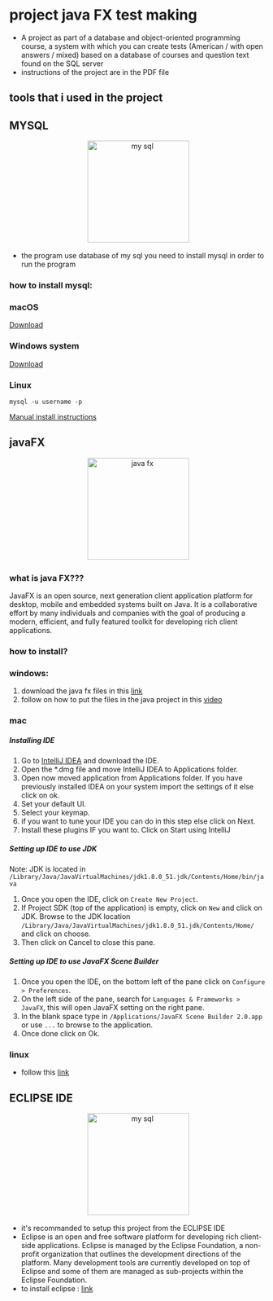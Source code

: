 # project java FX test making 

* A project as part of a database and object-oriented programming course, a system with which you can create tests (American / with open answers / mixed) based on a database of courses and question text found on the SQL server
* instructions of the project are in the PDF file 

## tools that i used in the project 
## MYSQL

</p>
<div align="center">
 <img alt="my sql" height="200px" src="https://pbs.twimg.com/profile_images/1255113654049128448/J5Yt92WW_400x400.png">
</div>

* the program use database of my sql you need to install mysql in order to run the program 
### how to install mysql:
### macOS

[Download](https://dev.mysql.com/doc/refman/8.4/en/macos-installation.html)

### Windows system

[Download](https://dev.mysql.com/downloads/installer/)

### Linux

```
mysql -u username -p
```

[Manual install instructions](https://dev.mysql.com/doc/refman/8.4/en/linux-installation.html)


## javaFX
</p>
<div align="center">
 <img alt="java fx" height="200px" src="https://www.javatpoint.com/javafx/images/javafx-tutorial.png">
</div>

### what is java FX???
JavaFX is an open source, next generation client application platform for desktop, mobile and embedded systems built on Java. It is a collaborative effort by many individuals and companies with the goal of producing a modern, efficient, and fully featured toolkit for developing rich client applications.

### how to install?

### windows: 
1. download the java fx files in this [link](https://openjfx.io)
2. follow on how to put the files in the java project in this [video](https://www.youtube.com/watch?v=_7OM-cMYWbQ&list=PLZPZq0r_RZOMhCAyywfnYLlrjiVOkdAI1&index=126)

### mac 
##### Installing IDE

1. Go to [IntelliJ IDEA](https://www.jetbrains.com/idea/) and download the IDE.
2. Open the *.dmg file and move IntelliJ IDEA to Applications folder.
3. Open now moved application from Applications folder. If you have previously installed IDEA on your system import the settings of it else click on ok.
4. Set your default UI.
5. Select your keymap.
6. if you want to tune your IDE you can do in this step else click on Next.
7. Install these plugins IF you want to. Click on Start using IntelliJ

##### Setting up IDE to use JDK
Note: JDK is located in `/Library/Java/JavaVirtualMachines/jdk1.8.0_51.jdk/Contents/Home/bin/java`

1. Once you open the IDE, click on `Create New Project`.
2. If Project SDK (top of the application) is empty, click on `New` and click on JDK. Browse to the JDK location `/Library/Java/JavaVirtualMachines/jdk1.8.0_51.jdk/Contents/Home/` and click on choose.
3. Then click on Cancel to close this pane.

##### Setting up IDE to use JavaFX Scene Builder
1. Once you open the IDE, on the bottom left of the pane click on `Configure > Preferences`.
2. On the left side of the pane, search for `Languages & Frameworks > JavaFX`, this will open JavaFX setting on the right pane.
3. In the blank space type in `/Applications/JavaFX Scene Builder 2.0.app` or use `...` to browse to the application.
4. Once done click on Ok.
### linux 

* follow this [link](https://www.oracle.com/java/technologies/install-javafx-sdk.html)
## ECLIPSE IDE

</p>
<div align="center">
 <img alt="my sql" height="200px" src="https://algol.dev/wp-content/uploads/2020/10/logo-eclipse.png">
</div>

* it's recommanded to setup this project from the ECLIPSE IDE
* Eclipse is an open and free software platform for developing rich client-side applications. Eclipse is managed by the Eclipse Foundation, a non-profit organization that outlines the development directions of the platform. Many development tools are currently developed on top of Eclipse and some of them are managed as sub-projects within the Eclipse Foundation.
* to install eclipse : [link](https://www.eclipse.org/downloads/)
